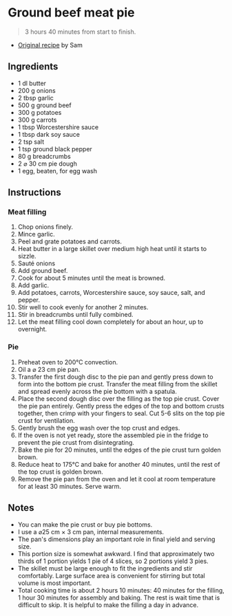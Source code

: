 # Ground beef meat pie

> 3 hours 40 minutes from start to finish.

* [Original recipe][original] by Sam

## Ingredients

- 1 dl butter
- 200 g onions
- 2 tbsp garlic
- 500 g ground beef
- 300 g potatoes
- 300 g carrots
- 1 tbsp Worcestershire sauce
- 1 tbsp dark soy sauce
- 2 tsp salt
- 1 tsp ground black pepper
- 80 g breadcrumbs
- 2 &#8960; 30 cm pie dough
- 1 egg, beaten, for egg wash

## Instructions

### Meat filling

1. Chop onions finely.
1. Mince garlic.
1. Peel and grate potatoes and carrots.
1. Heat butter in a large skillet over medium high heat until it starts to
   sizzle.
1. Sauté onions
1. Add ground beef.
1. Cook for about 5 minutes until the meat is browned.
1. Add garlic.
1. Add potatoes, carrots, Worcestershire sauce, soy sauce, salt, and pepper.
1. Stir well to cook evenly for another 2 minutes.
1. Stir in breadcrumbs until fully combined.
1. Let the meat filling cool down completely for about an hour, up to
   overnight.

### Pie

1. Preheat oven to 200&deg;C convection.
1. Oil a &#8960; 23 cm pie pan.
1. Transfer the first dough disc to the pie pan and gently press down to form
   into the bottom pie crust. Transfer the meat filling from the skillet and
   spread evenly across the pie bottom with a spatula.
1. Place the second dough disc over the filling as the top pie crust. Cover the
   pie pan entirely. Gently press the edges of the top and bottom crusts
   together, then crimp with your fingers to seal. Cut 5-6 slits on the top pie
   crust for ventilation.
1. Gently brush the egg wash over the top crust and edges.
1. If the oven is not yet ready, store the assembled pie in the fridge to
   prevent the pie crust from disintegrating.
1. Bake the pie for 20 minutes, until the edges of the pie crust turn golden
   brown.
1. Reduce heat to 175&deg;C and bake for another 40 minutes, until the rest of
   the top crust is golden brown.
1. Remove the pie pan from the oven and let it cool at room temperature for at
   least 30 minutes. Serve warm.

## Notes

- You can make the pie crust or buy pie bottoms.
- I use a &#8960;25 cm &times; 3 cm pan, internal measurements.
- The pan's dimensions play an important role in final yield and serving size.
- This portion size is somewhat awkward. I find that approximately two thirds
  of 1 portion yields 1 pie of 4 slices, so 2 portions yield 3 pies.
- The skillet must be large enough to fit the ingredients and stir comfortably.
  Large surface area is convenient for stirring but total volume is most
  important.
- Total cooking time is about 2 hours 10 minutes: 40 minutes for the filling,
  1 hour 30 minutes for assembly and baking. The rest is wait time that is
  difficult to skip. It is helpful to make the filling a day in advance.

[original]: https://www.aheadofthyme.com/ground-beef-meat-pie/
